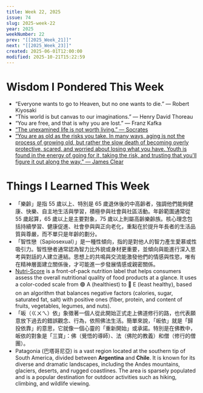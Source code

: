 ```yaml
---
title: Week 22, 2025
issue: 74
slug: 2025-week-22
year: 2025
weekNumber: 22
prev: "[[2025_Week_21]]"
next: "[[2025_Week_23]]"
created: 2025-06-01T12:00:00
modified: 2025-10-21T15:22:59
---
```


# Wisdom I Pondered This Week

* “Everyone wants to go to Heaven, but no one wants to die.” — Robert Kiyosaki
* “This world is but canvas to our imaginations.” — Henry David Thoreau
* “You are free, and that is why you are lost.” — Franz Kafka
* [“The unexamined life is not worth living.” — Socrates](https://www.goodreads.com/quotes/246-the-unexamined-life-is-not-worth-living)
* [“You are as old as the risks you take. In many ways, aging is not the process of growing old, but rather the slow death of becoming overly protective, scared, and worried about losing what you have. Youth is found in the energy of going for it, taking the risk, and trusting that you'll figure it out along the way.” — James Clear](https://jamesclear.com/3-2-1/march-13-2025)

# Things I Learned This Week

* 「樂齡」是指 55 歲以上、特別是 65 歲退休後的中高齡者，強調他們能夠健康、快樂、自主地生活與學習，積極參與社會與社區活動。年齡範圍通常從 55 歲起算，65 歲以上是主要對象，75 歲以上則屬高齡樂齡族。核心理念包括持續學習、健康促進、社會參與與正向老化，重點在於提升年長者的生活品質與尊嚴，而不單只是年齡的劃分。
* 「智性戀（Sapiosexual）」是一種性傾向，指的是對他人的智力產生愛慕或性吸引力。智性戀者通常認為智力比外貌或身材更重要，並傾向與能進行深入思考與對話的人建立連結。思想上的共鳴與交流能激發他們的情感與性慾，唯有在精神層面建立關係後，才可能進一步發展情感或親密關係。
* [Nutri-Score](https://www.bmel.de/DE/themen/ernaehrung/lebensmittel-kennzeichnung/freiwillige-angaben-und-label/nutri-score/nutri-score_node.html) is a front-of-pack nutrition label that helps consumers assess the overall nutritional quality of food products at a glance. It uses a color-coded scale from 🟢 A (healthiest) to 🔴 E (least healthy), based on an algorithm that balances negative factors (calories, sugar, saturated fat, salt) with positive ones (fiber, protein, and content of fruits, vegetables, legumes, and nuts).
* 「皈（ㄍㄨㄟ）依」象徵著一個人從此開始正式走上佛道修行的路，也代表願意放下過去的錯誤觀念、行為，依照佛法生活。簡單來說，「皈依」就是「歸投依靠」的意思，它就像一個心靈的「重新開始」或承諾。特別是在佛教中，皈依的對象是「三寶」：佛（覺悟的導師）、法（佛陀的教義）和僧（修行的僧團）。
* Patagonia (巴塔哥尼亞) is a vast region located at the southern tip of South America, divided between **Argentina** and **Chile**. It is known for its diverse and dramatic landscapes, including the Andes mountains, glaciers, deserts, and rugged coastlines. The area is sparsely populated and is a popular destination for outdoor activities such as hiking, climbing, and wildlife viewing.
